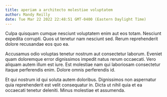 ```yaml
---
title: aperiam a architecto molestiae voluptatem
author: Mandy Reilly
date: Tue Mar 22 2022 22:48:51 GMT-0400 (Eastern Daylight Time)
---
```

Culpa quisquam cumque nesciunt voluptatem enim aut eos totam. Nesciunt expedita corrupti. Quos ut tenetur nam nesciunt sed. Rerum reprehenderit dolore recusandae eos quo ea.

 Accusamus odio voluptas tenetur nostrum aut consectetur laborum. Eveniet quam doloremque error dignissimos impedit natus rerum occaecati. Vero aliquam autem illum est iure. Est molestiae nam qui laboriosam consectetur itaque perferendis enim. Dolore omnis perferendis id.

 Et qui nostrum id qui soluta autem doloribus. Dignissimos non aspernatur quia reprehenderit est velit consequatur in. Dicta ut nihil quia et ea occaecati tenetur deleniti. Minus molestiae et assumenda.